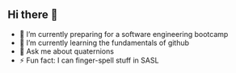 ## Hi there 👋

- 🔭 I’m currently preparing for a software engineering bootcamp
- 🌱 I’m currently learning the fundamentals of github
- 💬 Ask me about quaternions
- ⚡ Fun fact: I can finger-spell stuff in SASL

<!--
**anikavrvo/anikavrvo** is a ✨ _special_ ✨ repository because its `README.md` (this file) appears on your GitHub profile.

Here are some ideas to get you started:

- 🔭 I’m currently working on ...
- 🌱 I’m currently learning ...
- 👯 I’m looking to collaborate on ...
- 🤔 I’m looking for help with ...
- 💬 Ask me about ...
- 📫 How to reach me: ...
- 😄 Pronouns: ...
- ⚡ Fun fact: ...
-->
